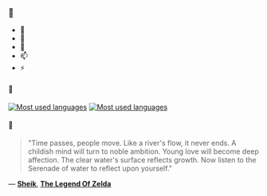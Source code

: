 ### 👋

- 🔭
- 🌱
- 💬
- 📫
- ⚡

#### 🧏

[![Most used languages](https://github-readme-stats-aynah.vercel.app/api/top-langs/?username=aynh&theme=solarized-dark&langs_count=6&layout=compact&hide_title=true)](https://github.com/anuraghazra/github-readme-stats#gh-dark-mode-only)
[![Most used languages](https://github-readme-stats-aynah.vercel.app/api/top-langs/?username=aynh&theme=solarized-light&langs_count=6&layout=compact&hide_title=true)](https://github.com/anuraghazra/github-readme-stats#gh-light-mode-only)

#### 💬

> "Time passes, people move. Like a river's flow, it never ends. A childish mind will turn to noble ambition. Young love will become deep affection. The clear water's surface reflects growth. Now listen to the Serenade of water to reflect upon yourself."

&mdash; [**Sheik**](https://myanimelist.net/character.php?q=Sheik&cat=character), [**The Legend Of Zelda**](https://myanimelist.net/search/all?q=The%20Legend%20Of%20Zelda&cat=all)

